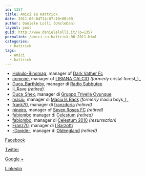 ```yaml
---
id: 1357
title: Amici su Hattrick
date: 2011-06-04T14:07:10+00:00
author: Daniele Lolli (UncleDan)
layout: post
guid: http://www.danielelolli.it/?p=1357
permalink: /amici-su-hattrick-06-2011.html
categories:
  - Hattrick
tags:
  - amici
  - hattrick
---
```

  * <a title="Hokulo-Binomag" href="http://www.hattrick.org/Club/Manager/?userId=1056990" target="_blank">Hokulo-Binomag</a>, manager of <a title="Dark Vather Fc" href="http://www.hattrick.org/Club/?TeamID=236972" target="_blank">Dark Vather Fc</a>
  * <a title="comone" href="http://www.hattrick.org/Club/Manager/?userId=1892965" target="_blank">comone</a>, manager of <a title="LIBIANA CALCIO" href="http://www.hattrick.org/Club/?TeamID=549726" target="_blank">LIBIANA CALCIO</a> _(formerly_ cristal forest_)_
  * <a title="Duca_Bathleby" href="http://www.hattrick.org/Club/Manager/?userId=1432927" target="_blank">Duca_Barthleby</a>, manager di <a title="Radio Subbuteo" href="http://www.hattrick.org/Club/?TeamID=545218" target="_blank">Radio Subbuteo</a>
  * Il_Rave _(retired)_
  * <a title="Duca_Shex" href="http://www.hattrick.org/Club/Manager/?userId=1706965" target="_blank">Duca_Shex</a>, manager di <a title="Gruppo Trivella Ovunque" href="http://www.hattrick.org/Club/?TeamID=546608" target="_blank">Gruppo Trivella Ovunque</a>
  * <a title="maciu" href="http://www.hattrick.org/Club/Manager/?userId=3291594" target="_blank">maciu</a>, manager di <a title="Maciu Is Back" href="http://www.hattrick.org/Club/?TeamID=50915" target="_blank">Maciu Is Back</a> _(formerly_ maciu boys_)_
  * <a title="frank70" href="http://www.hattrick.org/Club/Manager/?userId=1279268" target="_blank">frank70</a>, manager di <a title="franzdoria" href="http://www.hattrick.org/Club/?TeamID=239974" target="_blank">franzdoria</a> _(retired)_
  * <a title="pineiro" href="http://www.hattrick.org/Club/Manager/?userId=1965895" target="_blank">pineiro</a>, manager of <a title="Seven Roses FC" href="http://www.hattrick.org/Club/?TeamID=550631" target="_blank">Seven Roses FC</a> _(retired)_
  * <a title="Fabiombo1" href="http://www.hattrick.org/Club/Manager/?userId=4076639" target="_blank">fabiombo</a> manager di <a title="Celestum" href="http://www.hattrick.org/Club/?TeamID=729814" target="_blank">Celestum</a> _(retired)_
  * <a title="Fabiombo2" href="http://www.hattrick.org/Club/Manager/?userId=11063520" target="_blank">fabiombo</a>, manager di <a title="Celestum 2010" href="http://www.hattrick.org/Club/?TeamID=1522053" target="_blank">Celestum 2010</a> _(resurrection)_
  * <a title="Franz70" href="http://www.hattrick.org/Club/Manager/?userId=3324743" target="_blank">Franz70</a>, manager di <a title="I Barzotti" href="http://www.hattrick.org/Club/?TeamID=730547" target="_blank">I Barzotti</a>
  * <a title="-Davide-" href="http://www.hattrick.org/Club/Manager/?userId=1663196" target="_blank">-Davide-</a>, manager di <a title="Oldengland" href="http://www.hattrick.org/Club/?TeamID=234242" target="_blank">Oldengland</a> _(retired)_

<div class="container_share">
  <a href="http://www.facebook.com/sharer.php?u=http://www.danielelolli.it/amici-su-hattrick-06-2011.html&t=Amici su Hattrick" target="_blank" class="button_purab_share facebook"><span><i class="icon-facebook"></i></span>
  
  <p>
    Facebook
  </p></a> 
  
  <a href="http://twitter.com/share?url=http://www.danielelolli.it/amici-su-hattrick-06-2011.html&text=Amici su Hattrick" target="_blank" class="button_purab_share twitter"><span><i class="icon-twitter"></i></span>
  
  <p>
    Twitter
  </p></a> 
  
  <a href="https://plus.google.com/share?url=http://www.danielelolli.it/amici-su-hattrick-06-2011.html" target="_blank" class="button_purab_share google-plus"><span><i class="icon-google-plus"></i></span>
  
  <p>
    Google +
  </p></a> 
  
  <a href="http://www.linkedin.com/shareArticle?mini=true&url=http://www.danielelolli.it/amici-su-hattrick-06-2011.html&title=Amici su Hattrick" target="_blank" class="button_purab_share linkedin"><span><i class="icon-linkedin"></i></span>
  
  <p>
    Linkedin
  </p></a>
</div>